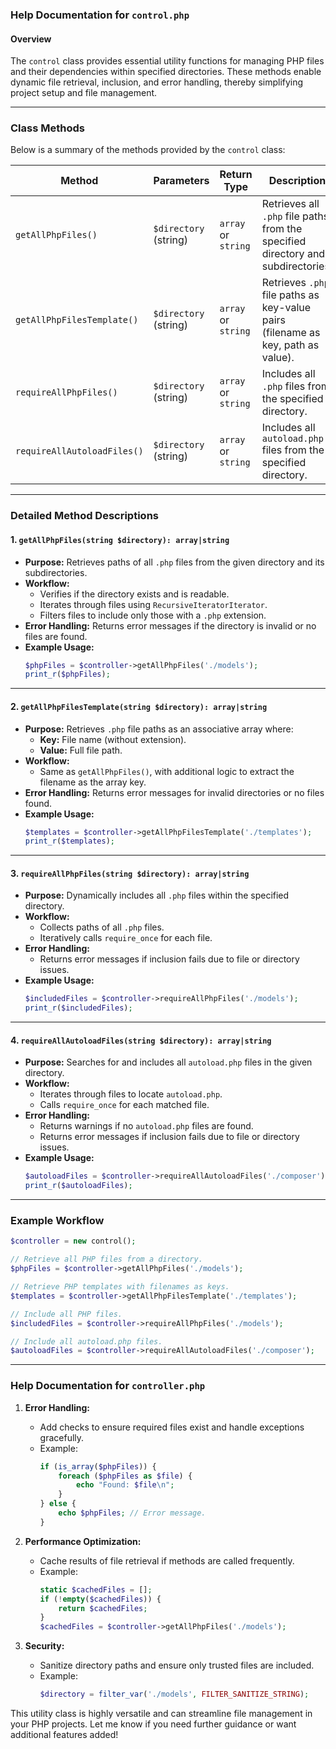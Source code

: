 ### Help Documentation for `control.php`

#### Overview
The `control` class provides essential utility functions for managing PHP files and their dependencies within specified directories. These methods enable dynamic file retrieval, inclusion, and error handling, thereby simplifying project setup and file management.

---

### Class Methods

Below is a summary of the methods provided by the `control` class:

| **Method**                        | **Parameters**              | **Return Type**             | **Description**                                                                 |
|-----------------------------------|-----------------------------|-----------------------------|---------------------------------------------------------------------------------|
| `getAllPhpFiles()`                | `$directory` (string)       | `array` or `string`         | Retrieves all `.php` file paths from the specified directory and subdirectories.|
| `getAllPhpFilesTemplate()`        | `$directory` (string)       | `array` or `string`         | Retrieves `.php` file paths as key-value pairs (filename as key, path as value).|
| `requireAllPhpFiles()`            | `$directory` (string)       | `array` or `string`         | Includes all `.php` files from the specified directory.                         |
| `requireAllAutoloadFiles()`       | `$directory` (string)       | `array` or `string`         | Includes all `autoload.php` files from the specified directory.                 |

---

### Detailed Method Descriptions

#### 1. `getAllPhpFiles(string $directory): array|string`
- **Purpose:** Retrieves paths of all `.php` files from the given directory and its subdirectories.
- **Workflow:**
  - Verifies if the directory exists and is readable.
  - Iterates through files using `RecursiveIteratorIterator`.
  - Filters files to include only those with a `.php` extension.
- **Error Handling:** Returns error messages if the directory is invalid or no files are found.
- **Example Usage:**
  ```php
  $phpFiles = $controller->getAllPhpFiles('./models');
  print_r($phpFiles);
  ```

---

#### 2. `getAllPhpFilesTemplate(string $directory): array|string`
- **Purpose:** Retrieves `.php` file paths as an associative array where:
  - **Key:** File name (without extension).
  - **Value:** Full file path.
- **Workflow:**
  - Same as `getAllPhpFiles()`, with additional logic to extract the filename as the array key.
- **Error Handling:** Returns error messages for invalid directories or no files found.
- **Example Usage:**
  ```php
  $templates = $controller->getAllPhpFilesTemplate('./templates');
  print_r($templates);
  ```

---

#### 3. `requireAllPhpFiles(string $directory): array|string`
- **Purpose:** Dynamically includes all `.php` files within the specified directory.
- **Workflow:**
  - Collects paths of all `.php` files.
  - Iteratively calls `require_once` for each file.
- **Error Handling:**
  - Returns error messages if inclusion fails due to file or directory issues.
- **Example Usage:**
  ```php
  $includedFiles = $controller->requireAllPhpFiles('./models');
  print_r($includedFiles);
  ```

---

#### 4. `requireAllAutoloadFiles(string $directory): array|string`
- **Purpose:** Searches for and includes all `autoload.php` files in the given directory.
- **Workflow:**
  - Iterates through files to locate `autoload.php`.
  - Calls `require_once` for each matched file.
- **Error Handling:**
  - Returns warnings if no `autoload.php` files are found.
  - Returns error messages if inclusion fails due to file or directory issues.
- **Example Usage:**
  ```php
  $autoloadFiles = $controller->requireAllAutoloadFiles('./composer');
  print_r($autoloadFiles);
  ```

---

### Example Workflow

```php
$controller = new control();

// Retrieve all PHP files from a directory.
$phpFiles = $controller->getAllPhpFiles('./models');

// Retrieve PHP templates with filenames as keys.
$templates = $controller->getAllPhpFilesTemplate('./templates');

// Include all PHP files.
$includedFiles = $controller->requireAllPhpFiles('./models');

// Include all autoload.php files.
$autoloadFiles = $controller->requireAllAutoloadFiles('./composer');
```

---

### Help Documentation for `controller.php`

1. **Error Handling:**
   - Add checks to ensure required files exist and handle exceptions gracefully.
   - Example:
     ```php
     if (is_array($phpFiles)) {
         foreach ($phpFiles as $file) {
             echo "Found: $file\n";
         }
     } else {
         echo $phpFiles; // Error message.
     }
     ```

2. **Performance Optimization:**
   - Cache results of file retrieval if methods are called frequently.
   - Example:
     ```php
     static $cachedFiles = [];
     if (!empty($cachedFiles)) {
         return $cachedFiles;
     }
     $cachedFiles = $controller->getAllPhpFiles('./models');
     ```

3. **Security:**
   - Sanitize directory paths and ensure only trusted files are included.
   - Example:
     ```php
     $directory = filter_var('./models', FILTER_SANITIZE_STRING);
     ```

This utility class is highly versatile and can streamline file management in your PHP projects. Let me know if you need further guidance or want additional features added!